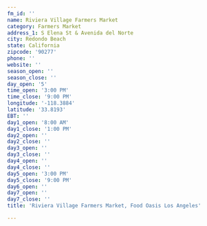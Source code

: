 ```yaml
---
fm_id: ''
name: Riviera Village Farmers Market
category: Farmers Market
address_1: S Elena St & Avenida del Norte
city: Redondo Beach
state: California
zipcode: '90277'
phone: ''
website: ''
season_open: ''
season_close: ''
day_open: '5'
time_open: '3:00 PM'
time_close: '9:00 PM'
longitude: '-118.3884'
latitude: '33.8193'
EBT: ''
day1_open: '8:00 AM'
day1_close: '1:00 PM'
day2_open: ''
day2_close: ''
day3_open: ''
day3_close: ''
day4_open: ''
day4_close: ''
day5_open: '3:00 PM'
day5_close: '9:00 PM'
day6_open: ''
day7_open: ''
day7_close: ''
title: 'Riviera Village Farmers Market, Food Oasis Los Angeles'

---
```


